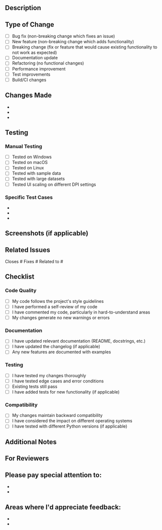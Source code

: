 ## Description

<!-- Provide a brief description of the changes in this PR -->

## Type of Change

<!-- Mark the relevant option with an "x" -->

- [ ] Bug fix (non-breaking change which fixes an issue)
- [ ] New feature (non-breaking change which adds functionality)
- [ ] Breaking change (fix or feature that would cause existing functionality to not work as expected)
- [ ] Documentation update
- [ ] Refactoring (no functional changes)
- [ ] Performance improvement
- [ ] Test improvements
- [ ] Build/CI changes

## Changes Made

<!-- List the specific changes made in this PR -->

- 
- 
- 

## Testing

<!-- Describe how you tested these changes -->

### Manual Testing
- [ ] Tested on Windows
- [ ] Tested on macOS
- [ ] Tested on Linux
- [ ] Tested with sample data
- [ ] Tested with large datasets
- [ ] Tested UI scaling on different DPI settings

### Specific Test Cases
<!-- Describe specific scenarios you tested -->

- 
- 
- 

## Screenshots (if applicable)

<!-- Add screenshots to show UI changes or new features -->

## Related Issues

<!-- Link to related issues -->

Closes #
Fixes #
Related to #

## Checklist

### Code Quality
- [ ] My code follows the project's style guidelines
- [ ] I have performed a self-review of my code
- [ ] I have commented my code, particularly in hard-to-understand areas
- [ ] My changes generate no new warnings or errors

### Documentation
- [ ] I have updated relevant documentation (README, docstrings, etc.)
- [ ] I have updated the changelog (if applicable)
- [ ] Any new features are documented with examples

### Testing
- [ ] I have tested my changes thoroughly
- [ ] I have tested edge cases and error conditions
- [ ] Existing tests still pass
- [ ] I have added tests for new functionality (if applicable)

### Compatibility
- [ ] My changes maintain backward compatibility
- [ ] I have considered the impact on different operating systems
- [ ] I have tested with different Python versions (if applicable)

## Additional Notes

<!-- Add any additional notes, concerns, or context about this PR -->

## For Reviewers

<!-- Provide guidance for reviewers -->

Please pay special attention to:
- 
- 
- 

<!-- Any specific areas where you'd like feedback -->

Areas where I'd appreciate feedback:
- 
- 
- 
